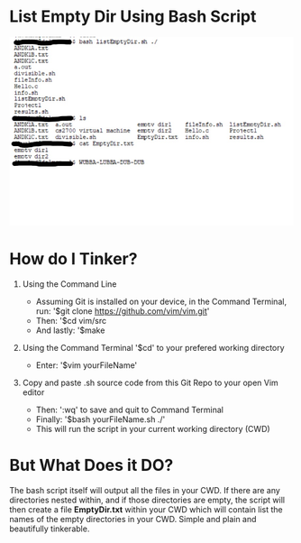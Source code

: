 # List Empty Dir Using Bash Script
![ScreenShot](/screenshots/bash_list_empty_dir.jpg)

# How do I Tinker?
1. Using the Command Line
   - Assuming Git is installed on your device, in the Command Terminal, run:
     '$git clone https://github.com/vim/vim.git'
   - Then:
     '$cd vim/src
   - And lastly:
     '$make

2. Using the Command Terminal '$cd' to your prefered working directory
   - Enter:
     '$vim yourFileName'

3. Copy and paste .sh source code from this Git Repo to your open Vim editor
   - Then:
     ':wq' to save and quit to Command Terminal
   - Finally:
     '$bash yourFileName.sh ./'
   - This will run the script in your current working directory (CWD)

# But What Does it DO?
The bash script itself will output all the files in your CWD. If there are any directories nested within, and if those directories are empty, the script will then create a file **EmptyDir.txt** within your CWD which will contain list the names of the empty directories in your CWD. Simple and plain and beautifully tinkerable.
